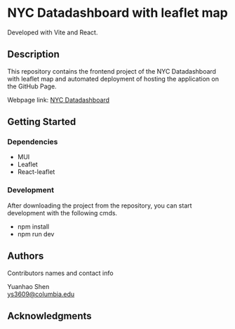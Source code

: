 # NYC Datadashboard with leaflet map

Developed with Vite and React.

## Description

This repository contains the frontend project of the NYC Datadashboard with leaflet map and automated deployment of hosting the application on the GitHub Page.

Webpage link: [NYC Datadashboard](https://syh369.github.io/nyc-map-datadashboard-page/)

## Getting Started

### Dependencies

- MUI
- Leaflet
- React-leaflet

### Development

After downloading the project from the repository, you can start development with the following cmds.

- npm install
- npm run dev

## Authors

Contributors names and contact info

Yuanhao Shen  
[ys3609@columbia.edu](mailto:ys3609@columbia.edu)

## Acknowledgments

